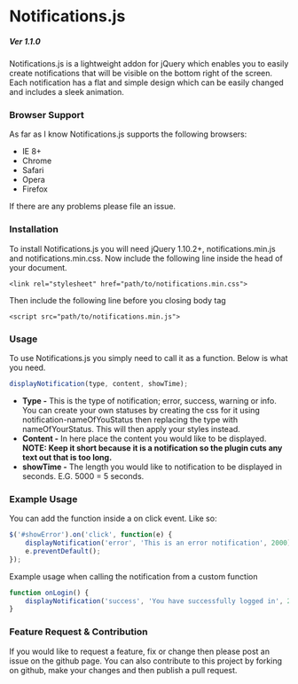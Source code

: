 Notifications.js
================

##### Ver 1.1.0

Notifications.js is a lightweight addon for jQuery which enables you to easily create notifications that will be visible on the bottom
right of the screen. Each notification has a flat and simple design which can be easily changed and includes a sleek animation.

### Browser Support
As far as I know Notifications.js supports the following browsers:
+ IE 8+
+ Chrome
+ Safari
+ Opera
+ Firefox

If there are any problems please file an issue.

### Installation
To install Notifications.js you will need jQuery 1.10.2+, notifications.min.js and notifications.min.css. Now include the following line inside the head of your document.

```
<link rel="stylesheet" href="path/to/notifications.min.css">
```

Then include the following line before you closing body tag

```
<script src="path/to/notifications.min.js">
```

### Usage
To use Notifications.js you simply need to call it as a function. Below is what you need.

```javascript
displayNotification(type, content, showTime);
```

- __Type -__ This is the type of notification; error, success, warning or info. You can create your own statuses by creating the css for it using notification-nameOfYouStatus then replacing the type with nameOfYourStatus. This will then apply your styles instead.
- __Content -__ In here place the content you would like to be displayed. __NOTE: Keep it short because it is a notification so the plugin cuts any text out that is too long.__
- __showTime -__ The length you would like to notification to be displayed in seconds. E.G. 5000 = 5 seconds.

### Example Usage
You can add the function inside a on click event. Like so:

```javascript
$('#showError').on('click', function(e) { 
    displayNotification('error', 'This is an error notification', 2000); 
    e.preventDefault(); 
});
```

Example usage when calling the notification from a custom function

```javascript
function onLogin() {
    displayNotification('success', 'You have successfully logged in', 2000);
}
```

### Feature Request & Contribution
If you would like to request a feature, fix or change then please post an issue on the github page. You can also contribute to this project by forking on github, make your changes and then publish a pull request.
